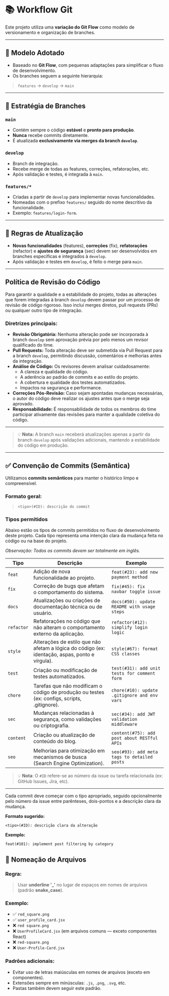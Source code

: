 # 📚 Workflow Git

Este projeto utiliza uma **variação do Git Flow** como modelo de versionamento e organização de branches.

---

## 📌 Modelo Adotado

- Baseado no **Git Flow**, com pequenas adaptações para simplificar o fluxo de desenvolvimento.
- Os branches seguem a seguinte hierarquia:

> `features` → `develop` → `main`

---

## 🌱 Estratégia de Branches

### `main`
- Contém sempre o código **estável** e **pronto para produção**.
- **Nunca** recebe commits diretamente.
- É atualizada **exclusivamente via merges da branch `develop`**.

### `develop`
- Branch de integração.
- Recebe merge de todas as features, correções, refatorações, etc.
- Após validação e testes, é integrada à `main`.

### `features/*`
- Criadas a partir de `develop` para implementar novas funcionalidades.
- Nomeadas com o prefixo `features/` seguido do nome descritivo da funcionalidade.
- Exemplo: `features/login-form`.

---

## 🔄 Regras de Atualização

- **Novas funcionalidades** (features), **correções** (fix), **refatorações** (refactor) e **ajustes de segurança** (sec) devem ser desenvolvidos em branches específicas e integrados à `develop`.
- Após validação e testes em `develop`, é feito o merge para `main`.

---

## Política de Revisão do Código

Para garantir a qualidade e a estabilidade do projeto, todas as alterações que forem integradas à branch `develop` devem passar por um processo de revisão de código rigoroso. Isso inclui merges diretos, pull requests (PRs) ou qualquer outro tipo de integração.

### Diretrizes principais:

- **Revisão Obrigatória:** Nenhuma alteração pode ser incorporada à branch `develop` sem aprovação prévia por pelo menos um revisor qualificado do time.
- **Pull Requests:** Toda alteração deve ser submetida via Pull Request para a branch `develop`, permitindo discussão, comentários e melhorias antes da integração.
- **Análise de Código:** Os revisores devem analisar cuidadosamente:
  - A clareza e qualidade do código.
  - A aderência ao padrão de commits e ao estilo do projeto.
  - A cobertura e qualidade dos testes automatizados.
  - Impactos na segurança e performance.
- **Correções Pós-Revisão:** Caso sejam apontadas mudanças necessárias, o autor do código deve realizar os ajustes antes que o merge seja aprovado.
- **Responsabilidade:** É responsabilidade de todos os membros do time participar ativamente das revisões para manter a qualidade coletiva do código.

---

> 💡 **Nota:** A branch `main` receberá atualizações apenas a partir da branch `develop` após validações adicionais, mantendo a estabilidade do código em produção.


---

## ✅ Convenção de Commits (Semântica)

Utilizamos **commits semânticos** para manter o histórico limpo e compreensível.

### Formato geral:

> `<tipo>(#ID): descrição do commit`

### Tipos permitidos

Abaixo estão os tipos de commits permitidos no fluxo de desenvolvimento deste projeto. Cada tipo representa uma intenção clara da mudança feita no código ou na base do projeto.

*Observação: Todos os commits devem ser totalmente em inglês.*

| Tipo        | Descrição                                                                                  | Exemplo                                      |
|-------------|---------------------------------------------------------------------------------------------|----------------------------------------------|
| `feat`      | Adição de nova funcionalidade ao projeto.                                                  | `feat(#23): add new payment method`          |
| `fix`       | Correção de bugs que afetam o comportamento do sistema.                                     | `fix(#45): fix navbar toggle issue`          |
| `docs`      | Atualizações ou criações de documentação técnica ou de usuário.                             | `docs(#50): update README with usage steps`  |
| `refactor`  | Refatorações no código que não alteram o comportamento externo da aplicação.               | `refactor(#12): simplify login logic`        |
| `style`     | Alterações de estilo que não afetam a lógica do código (ex: identação, aspas, ponto e vírgula). | `style(#67): format CSS classes`             |
| `test`      | Criação ou modificação de testes automatizados.                                             | `test(#31): add unit tests for comment form` |
| `chore`     | Tarefas que não modificam o código de produção ou testes (ex: configs, scripts, .gitignore). | `chore(#10): update .gitignore and env vars` |
| `sec`       | Mudanças relacionadas à segurança, como validações ou criptografia.                         | `sec(#34): add JWT validation middleware`    |
| `content`   | Criação ou atualização de conteúdo do blog.                                                 | `content(#75): add post about RESTful APIs`  |
| `seo`       | Melhorias para otimização em mecanismos de busca (Search Engine Optimization).              | `seo(#93): add meta tags to detailed posts`  |

> 💡 **Nota**: O `#ID` refere-se ao número da issue ou tarefa relacionada (ex: GitHub Issues, Jira, etc).

---

Cada commit deve começar com o tipo apropriado, seguido opcionalmente pelo número da issue entre parênteses, dois-pontos e a descrição clara da mudança.

**Formato sugerido:**

```
<tipo>(#ID): descrição clara da alteração
```

**Exemplo:**

```
feat(#101): implement post filtering by category
```

## 🧾 Nomeação de Arquivos

### Regra:
> Usar **underline '_'** no lugar de espaços em nomes de arquivos (padrão **snake_case**).

### Exemplo:
- ✅ `red_square.png`
- ✅ `user_profile_card.jsx`
- ❌ `red square.png`
- ❌ `UserProfileCard.jsx` (em arquivos comuns — exceto componentes React)
- ❌ `red-square.png`
- ❌ `User-Profile-Card.jsx`

### Padrões adicionais:
- Evitar uso de letras maiúsculas em nomes de arquivos (exceto em componentes).
- Extensões sempre em minúsculas: `.js`, `.png`, `.svg`, etc.
- Pastas também devem seguir este padrão.


